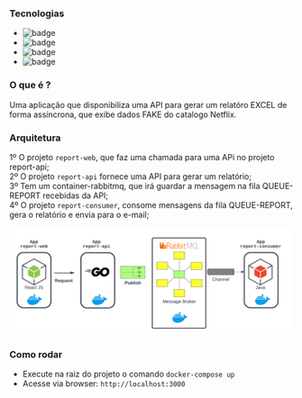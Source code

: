 ### Tecnologias


- <img src="https://badges.aleen42.com/src/react.svg" alt="badge"/> 
- <img src="https://badges.aleen42.com/src/golang.svg" alt="badge"/> 
- <img src="https://badges.aleen42.com/src/java.svg" alt="badge"/> 
- <img src="https://badges.aleen42.com/src/docker.svg" alt="badge"/> 

### O que é ?
Uma aplicação que disponibiliza uma API para gerar um relatóro EXCEL de forma assíncrona, que exibe dados FAKE do catalogo Netflix.

### Arquitetura
1º O projeto `report-web`, que faz uma chamada para uma APi no projeto report-api;\
2º O projeto `report-api` fornece uma API para gerar um relatório;\
3º Tem um container-rabbitmq, que irá guardar a mensagem na fila QUEUE-REPORT recebidas da API;\
4º O projeto `report-consumer`, consome mensagens da fila QUEUE-REPORT, gera o relatório e envia para o e-mail;

![](https://github.com/lucianoortizsilva/report-async-excel/blob/main/static/arquiteturaComFundo.png?raw=true)

### Como rodar
- Execute na raiz do projeto o comando `docker-compose up`
- Acesse via browser: `http://localhost:3000`
